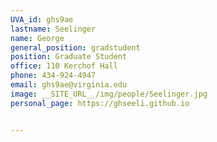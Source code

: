 ```yaml
---
UVA_id: ghs9ae
lastname: Seelinger
name: George
general_position: gradstudent
position: Graduate Student
office: 110 Kerchof Hall
phone: 434-924-4947
email: ghs9ae@virginia.edu
image: __SITE_URL__/img/people/Seelinger.jpg
personal_page: https://ghseeli.github.io


---
```


